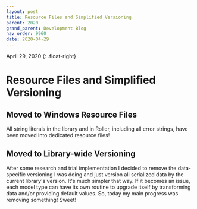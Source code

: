 ```yaml
---
layout: post
title: Resource Files and Simplified Versioning
parent: 2020
grand_parent: Development Blog
nav_order: 9960
date: 2020-04-29
---
```

April 29, 2020
{: .float-right}

# Resource Files and Simplified Versioning

## Moved to Windows Resource Files

All string literals in the library and in Roller, including all error strings, have been moved into dedicated resource files!

## Moved to Library-wide Versioning

After some research and trial implementation I decided to remove the data-specific versioning I was doing and just version all serialized data by the current library's version.
It's much simpler that way.
If it becomes an issue, each model type can have its own routine to upgrade itself by transforming data and/or providing default values.
So, today my main progress was removing something!
Sweet!
